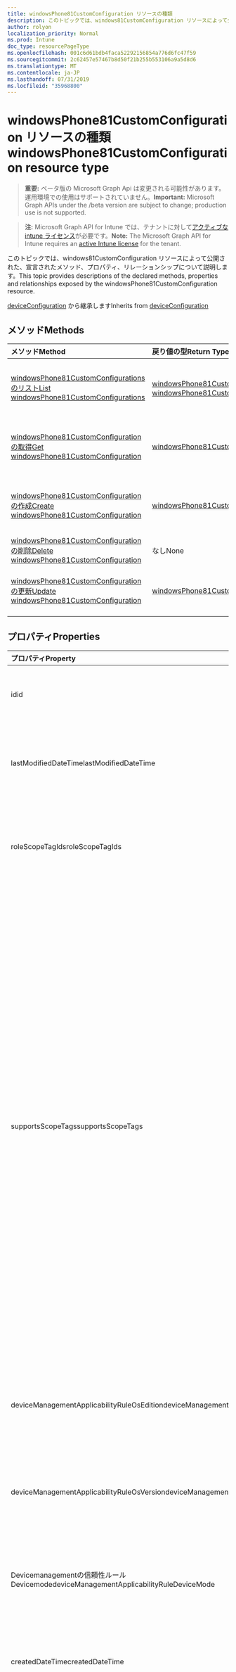 ```yaml
---
title: windowsPhone81CustomConfiguration リソースの種類
description: このトピックでは、windows81CustomConfiguration リソースによって公開された、宣言されたメソッド、プロパティ、リレーションシップについて説明します。
author: rolyon
localization_priority: Normal
ms.prod: Intune
doc_type: resourcePageType
ms.openlocfilehash: 001c6d61bdb4faca52292156854a776d6fc47f59
ms.sourcegitcommit: 2c62457e57467b8d50f21b255b553106a9a5d8d6
ms.translationtype: MT
ms.contentlocale: ja-JP
ms.lasthandoff: 07/31/2019
ms.locfileid: "35968800"
---
```

# <a name="windowsphone81customconfiguration-resource-type"></a><span data-ttu-id="7b563-103">windowsPhone81CustomConfiguration リソースの種類</span><span class="sxs-lookup"><span data-stu-id="7b563-103">windowsPhone81CustomConfiguration resource type</span></span>

> <span data-ttu-id="7b563-104">**重要:** ベータ版の Microsoft Graph Api は変更される可能性があります。運用環境での使用はサポートされていません。</span><span class="sxs-lookup"><span data-stu-id="7b563-104">**Important:** Microsoft Graph APIs under the /beta version are subject to change; production use is not supported.</span></span>

> <span data-ttu-id="7b563-105">**注:** Microsoft Graph API for Intune では、テナントに対して[アクティブな intune ライセンス](https://go.microsoft.com/fwlink/?linkid=839381)が必要です。</span><span class="sxs-lookup"><span data-stu-id="7b563-105">**Note:** The Microsoft Graph API for Intune requires an [active Intune license](https://go.microsoft.com/fwlink/?linkid=839381) for the tenant.</span></span>

<span data-ttu-id="7b563-106">このトピックでは、windows81CustomConfiguration リソースによって公開された、宣言されたメソッド、プロパティ、リレーションシップについて説明します。</span><span class="sxs-lookup"><span data-stu-id="7b563-106">This topic provides descriptions of the declared methods, properties and relationships exposed by the windowsPhone81CustomConfiguration resource.</span></span>


<span data-ttu-id="7b563-107">[deviceConfiguration](../resources/intune-deviceconfig-deviceconfiguration.md) から継承します</span><span class="sxs-lookup"><span data-stu-id="7b563-107">Inherits from [deviceConfiguration](../resources/intune-deviceconfig-deviceconfiguration.md)</span></span>

## <a name="methods"></a><span data-ttu-id="7b563-108">メソッド</span><span class="sxs-lookup"><span data-stu-id="7b563-108">Methods</span></span>
|<span data-ttu-id="7b563-109">メソッド</span><span class="sxs-lookup"><span data-stu-id="7b563-109">Method</span></span>|<span data-ttu-id="7b563-110">戻り値の型</span><span class="sxs-lookup"><span data-stu-id="7b563-110">Return Type</span></span>|<span data-ttu-id="7b563-111">説明</span><span class="sxs-lookup"><span data-stu-id="7b563-111">Description</span></span>|
|:---|:---|:---|
|[<span data-ttu-id="7b563-112">windowsPhone81CustomConfigurations のリスト</span><span class="sxs-lookup"><span data-stu-id="7b563-112">List windowsPhone81CustomConfigurations</span></span>](../api/intune-deviceconfig-windowsphone81customconfiguration-list.md)|<span data-ttu-id="7b563-113">[windowsPhone81CustomConfiguration](../resources/intune-deviceconfig-windowsphone81customconfiguration.md) コレクション</span><span class="sxs-lookup"><span data-stu-id="7b563-113">[windowsPhone81CustomConfiguration](../resources/intune-deviceconfig-windowsphone81customconfiguration.md) collection</span></span>|<span data-ttu-id="7b563-114">[windowsPhone81CustomConfiguration](../resources/intune-deviceconfig-windowsphone81customconfiguration.md) オブジェクトのプロパティとリレーションシップをリストします。</span><span class="sxs-lookup"><span data-stu-id="7b563-114">List properties and relationships of the [windowsPhone81CustomConfiguration](../resources/intune-deviceconfig-windowsphone81customconfiguration.md) objects.</span></span>|
|[<span data-ttu-id="7b563-115">windowsPhone81CustomConfiguration の取得</span><span class="sxs-lookup"><span data-stu-id="7b563-115">Get windowsPhone81CustomConfiguration</span></span>](../api/intune-deviceconfig-windowsphone81customconfiguration-get.md)|[<span data-ttu-id="7b563-116">windowsPhone81CustomConfiguration</span><span class="sxs-lookup"><span data-stu-id="7b563-116">windowsPhone81CustomConfiguration</span></span>](../resources/intune-deviceconfig-windowsphone81customconfiguration.md)|<span data-ttu-id="7b563-117">[windowsPhone81CustomConfiguration](../resources/intune-deviceconfig-windowsphone81customconfiguration.md) オブジェクトのプロパティとリレーションシップを読み取ります。</span><span class="sxs-lookup"><span data-stu-id="7b563-117">Read properties and relationships of the [windowsPhone81CustomConfiguration](../resources/intune-deviceconfig-windowsphone81customconfiguration.md) object.</span></span>|
|[<span data-ttu-id="7b563-118">windowsPhone81CustomConfiguration の作成</span><span class="sxs-lookup"><span data-stu-id="7b563-118">Create windowsPhone81CustomConfiguration</span></span>](../api/intune-deviceconfig-windowsphone81customconfiguration-create.md)|[<span data-ttu-id="7b563-119">windowsPhone81CustomConfiguration</span><span class="sxs-lookup"><span data-stu-id="7b563-119">windowsPhone81CustomConfiguration</span></span>](../resources/intune-deviceconfig-windowsphone81customconfiguration.md)|<span data-ttu-id="7b563-120">新しい [windowsPhone81CustomConfiguration](../resources/intune-deviceconfig-windowsphone81customconfiguration.md) オブジェクトを作成します。</span><span class="sxs-lookup"><span data-stu-id="7b563-120">Create a new [windowsPhone81CustomConfiguration](../resources/intune-deviceconfig-windowsphone81customconfiguration.md) object.</span></span>|
|[<span data-ttu-id="7b563-121">windowsPhone81CustomConfiguration の削除</span><span class="sxs-lookup"><span data-stu-id="7b563-121">Delete windowsPhone81CustomConfiguration</span></span>](../api/intune-deviceconfig-windowsphone81customconfiguration-delete.md)|<span data-ttu-id="7b563-122">なし</span><span class="sxs-lookup"><span data-stu-id="7b563-122">None</span></span>|<span data-ttu-id="7b563-123">[windowsPhone81CustomConfiguration](../resources/intune-deviceconfig-windowsphone81customconfiguration.md) を削除します。</span><span class="sxs-lookup"><span data-stu-id="7b563-123">Deletes a [windowsPhone81CustomConfiguration](../resources/intune-deviceconfig-windowsphone81customconfiguration.md).</span></span>|
|[<span data-ttu-id="7b563-124">windowsPhone81CustomConfiguration の更新</span><span class="sxs-lookup"><span data-stu-id="7b563-124">Update windowsPhone81CustomConfiguration</span></span>](../api/intune-deviceconfig-windowsphone81customconfiguration-update.md)|[<span data-ttu-id="7b563-125">windowsPhone81CustomConfiguration</span><span class="sxs-lookup"><span data-stu-id="7b563-125">windowsPhone81CustomConfiguration</span></span>](../resources/intune-deviceconfig-windowsphone81customconfiguration.md)|<span data-ttu-id="7b563-126">[windowsPhone81CustomConfiguration](../resources/intune-deviceconfig-windowsphone81customconfiguration.md) オブジェクトのプロパティを更新します。</span><span class="sxs-lookup"><span data-stu-id="7b563-126">Update the properties of a [windowsPhone81CustomConfiguration](../resources/intune-deviceconfig-windowsphone81customconfiguration.md) object.</span></span>|

## <a name="properties"></a><span data-ttu-id="7b563-127">プロパティ</span><span class="sxs-lookup"><span data-stu-id="7b563-127">Properties</span></span>
|<span data-ttu-id="7b563-128">プロパティ</span><span class="sxs-lookup"><span data-stu-id="7b563-128">Property</span></span>|<span data-ttu-id="7b563-129">型</span><span class="sxs-lookup"><span data-stu-id="7b563-129">Type</span></span>|<span data-ttu-id="7b563-130">説明</span><span class="sxs-lookup"><span data-stu-id="7b563-130">Description</span></span>|
|:---|:---|:---|
|<span data-ttu-id="7b563-131">id</span><span class="sxs-lookup"><span data-stu-id="7b563-131">id</span></span>|<span data-ttu-id="7b563-132">文字列</span><span class="sxs-lookup"><span data-stu-id="7b563-132">String</span></span>|<span data-ttu-id="7b563-133">エンティティのキー。</span><span class="sxs-lookup"><span data-stu-id="7b563-133">Key of the entity.</span></span> <span data-ttu-id="7b563-134">[deviceConfiguration](../resources/intune-deviceconfig-deviceconfiguration.md) から継承します</span><span class="sxs-lookup"><span data-stu-id="7b563-134">Inherited from [deviceConfiguration](../resources/intune-deviceconfig-deviceconfiguration.md)</span></span>|
|<span data-ttu-id="7b563-135">lastModifiedDateTime</span><span class="sxs-lookup"><span data-stu-id="7b563-135">lastModifiedDateTime</span></span>|<span data-ttu-id="7b563-136">DateTimeOffset</span><span class="sxs-lookup"><span data-stu-id="7b563-136">DateTimeOffset</span></span>|<span data-ttu-id="7b563-137">オブジェクトの最終更新の DateTime。</span><span class="sxs-lookup"><span data-stu-id="7b563-137">DateTime the object was last modified.</span></span> <span data-ttu-id="7b563-138">[deviceConfiguration](../resources/intune-deviceconfig-deviceconfiguration.md) から継承します</span><span class="sxs-lookup"><span data-stu-id="7b563-138">Inherited from [deviceConfiguration](../resources/intune-deviceconfig-deviceconfiguration.md)</span></span>|
|<span data-ttu-id="7b563-139">roleScopeTagIds</span><span class="sxs-lookup"><span data-stu-id="7b563-139">roleScopeTagIds</span></span>|<span data-ttu-id="7b563-140">文字列コレクション</span><span class="sxs-lookup"><span data-stu-id="7b563-140">String collection</span></span>|<span data-ttu-id="7b563-141">このエンティティインスタンスの範囲タグのリスト。</span><span class="sxs-lookup"><span data-stu-id="7b563-141">List of Scope Tags for this Entity instance.</span></span> <span data-ttu-id="7b563-142">[deviceConfiguration](../resources/intune-deviceconfig-deviceconfiguration.md) から継承します</span><span class="sxs-lookup"><span data-stu-id="7b563-142">Inherited from [deviceConfiguration](../resources/intune-deviceconfig-deviceconfiguration.md)</span></span>|
|<span data-ttu-id="7b563-143">supportsScopeTags</span><span class="sxs-lookup"><span data-stu-id="7b563-143">supportsScopeTags</span></span>|<span data-ttu-id="7b563-144">Boolean</span><span class="sxs-lookup"><span data-stu-id="7b563-144">Boolean</span></span>|<span data-ttu-id="7b563-145">基になるデバイス構成がスコープタグの割り当てをサポートしているかどうかを示します。</span><span class="sxs-lookup"><span data-stu-id="7b563-145">Indicates whether or not the underlying Device Configuration supports the assignment of scope tags.</span></span> <span data-ttu-id="7b563-146">この値が false である場合、ScopeTags プロパティへの割り当ては許可されません。エンティティは、スコープを持つユーザーには表示されません。</span><span class="sxs-lookup"><span data-stu-id="7b563-146">Assigning to the ScopeTags property is not allowed when this value is false and entities will not be visible to scoped users.</span></span> <span data-ttu-id="7b563-147">これは Silverlight で作成された従来のポリシーに対して実行され、Azure ポータルでポリシーを削除して再作成することによって解決できます。</span><span class="sxs-lookup"><span data-stu-id="7b563-147">This occurs for Legacy policies created in Silverlight and can be resolved by deleting and recreating the policy in the Azure Portal.</span></span> <span data-ttu-id="7b563-148">このプロパティに値を設定するには、 SetExtrusionDirection メソッドを適用します。</span><span class="sxs-lookup"><span data-stu-id="7b563-148">This property is read-only.</span></span> <span data-ttu-id="7b563-149">[deviceConfiguration](../resources/intune-deviceconfig-deviceconfiguration.md) から継承します</span><span class="sxs-lookup"><span data-stu-id="7b563-149">Inherited from [deviceConfiguration](../resources/intune-deviceconfig-deviceconfiguration.md)</span></span>|
|<span data-ttu-id="7b563-150">deviceManagementApplicabilityRuleOsEdition</span><span class="sxs-lookup"><span data-stu-id="7b563-150">deviceManagementApplicabilityRuleOsEdition</span></span>|[<span data-ttu-id="7b563-151">deviceManagementApplicabilityRuleOsEdition</span><span class="sxs-lookup"><span data-stu-id="7b563-151">deviceManagementApplicabilityRuleOsEdition</span></span>](../resources/intune-deviceconfig-devicemanagementapplicabilityruleosedition.md)|<span data-ttu-id="7b563-152">このポリシーの OS エディションの適用。</span><span class="sxs-lookup"><span data-stu-id="7b563-152">The OS edition applicability for this Policy.</span></span> <span data-ttu-id="7b563-153">[deviceConfiguration](../resources/intune-deviceconfig-deviceconfiguration.md) から継承します</span><span class="sxs-lookup"><span data-stu-id="7b563-153">Inherited from [deviceConfiguration](../resources/intune-deviceconfig-deviceconfiguration.md)</span></span>|
|<span data-ttu-id="7b563-154">deviceManagementApplicabilityRuleOsVersion</span><span class="sxs-lookup"><span data-stu-id="7b563-154">deviceManagementApplicabilityRuleOsVersion</span></span>|[<span data-ttu-id="7b563-155">deviceManagementApplicabilityRuleOsVersion</span><span class="sxs-lookup"><span data-stu-id="7b563-155">deviceManagementApplicabilityRuleOsVersion</span></span>](../resources/intune-deviceconfig-devicemanagementapplicabilityruleosversion.md)|<span data-ttu-id="7b563-156">このポリシーの OS バージョン適用ルール。</span><span class="sxs-lookup"><span data-stu-id="7b563-156">The OS version applicability rule for this Policy.</span></span> <span data-ttu-id="7b563-157">[deviceConfiguration](../resources/intune-deviceconfig-deviceconfiguration.md) から継承します</span><span class="sxs-lookup"><span data-stu-id="7b563-157">Inherited from [deviceConfiguration](../resources/intune-deviceconfig-deviceconfiguration.md)</span></span>|
|<span data-ttu-id="7b563-158">Devicemanagementの信頼性ルール Devicemode</span><span class="sxs-lookup"><span data-stu-id="7b563-158">deviceManagementApplicabilityRuleDeviceMode</span></span>|[<span data-ttu-id="7b563-159">Devicemanagementの信頼性ルール Devicemode</span><span class="sxs-lookup"><span data-stu-id="7b563-159">deviceManagementApplicabilityRuleDeviceMode</span></span>](../resources/intune-deviceconfig-devicemanagementapplicabilityruledevicemode.md)|<span data-ttu-id="7b563-160">このポリシーのデバイスモード適用ルール。</span><span class="sxs-lookup"><span data-stu-id="7b563-160">The device mode applicability rule for this Policy.</span></span> <span data-ttu-id="7b563-161">[deviceConfiguration](../resources/intune-deviceconfig-deviceconfiguration.md) から継承します</span><span class="sxs-lookup"><span data-stu-id="7b563-161">Inherited from [deviceConfiguration](../resources/intune-deviceconfig-deviceconfiguration.md)</span></span>|
|<span data-ttu-id="7b563-162">createdDateTime</span><span class="sxs-lookup"><span data-stu-id="7b563-162">createdDateTime</span></span>|<span data-ttu-id="7b563-163">DateTimeOffset</span><span class="sxs-lookup"><span data-stu-id="7b563-163">DateTimeOffset</span></span>|<span data-ttu-id="7b563-164">オブジェクトが作成された DateTime。</span><span class="sxs-lookup"><span data-stu-id="7b563-164">DateTime the object was created.</span></span> <span data-ttu-id="7b563-165">[deviceConfiguration](../resources/intune-deviceconfig-deviceconfiguration.md) から継承します</span><span class="sxs-lookup"><span data-stu-id="7b563-165">Inherited from [deviceConfiguration](../resources/intune-deviceconfig-deviceconfiguration.md)</span></span>|
|<span data-ttu-id="7b563-166">description</span><span class="sxs-lookup"><span data-stu-id="7b563-166">description</span></span>|<span data-ttu-id="7b563-167">String</span><span class="sxs-lookup"><span data-stu-id="7b563-167">String</span></span>|<span data-ttu-id="7b563-168">管理者が指定した、デバイス構成についての説明。</span><span class="sxs-lookup"><span data-stu-id="7b563-168">Admin provided description of the Device Configuration.</span></span> <span data-ttu-id="7b563-169">[deviceConfiguration](../resources/intune-deviceconfig-deviceconfiguration.md) から継承します</span><span class="sxs-lookup"><span data-stu-id="7b563-169">Inherited from [deviceConfiguration](../resources/intune-deviceconfig-deviceconfiguration.md)</span></span>|
|<span data-ttu-id="7b563-170">displayName</span><span class="sxs-lookup"><span data-stu-id="7b563-170">displayName</span></span>|<span data-ttu-id="7b563-171">String</span><span class="sxs-lookup"><span data-stu-id="7b563-171">String</span></span>|<span data-ttu-id="7b563-172">管理者が指定した、デバイス構成の名前。</span><span class="sxs-lookup"><span data-stu-id="7b563-172">Admin provided name of the device configuration.</span></span> <span data-ttu-id="7b563-173">[deviceConfiguration](../resources/intune-deviceconfig-deviceconfiguration.md) から継承します</span><span class="sxs-lookup"><span data-stu-id="7b563-173">Inherited from [deviceConfiguration](../resources/intune-deviceconfig-deviceconfiguration.md)</span></span>|
|<span data-ttu-id="7b563-174">version</span><span class="sxs-lookup"><span data-stu-id="7b563-174">version</span></span>|<span data-ttu-id="7b563-175">Int32</span><span class="sxs-lookup"><span data-stu-id="7b563-175">Int32</span></span>|<span data-ttu-id="7b563-176">デバイス構成のバージョン。</span><span class="sxs-lookup"><span data-stu-id="7b563-176">Version of the device configuration.</span></span> <span data-ttu-id="7b563-177">[deviceConfiguration](../resources/intune-deviceconfig-deviceconfiguration.md) から継承します</span><span class="sxs-lookup"><span data-stu-id="7b563-177">Inherited from [deviceConfiguration](../resources/intune-deviceconfig-deviceconfiguration.md)</span></span>|
|<span data-ttu-id="7b563-178">omaSettings</span><span class="sxs-lookup"><span data-stu-id="7b563-178">omaSettings</span></span>|<span data-ttu-id="7b563-179">[omaSetting](../resources/intune-deviceconfig-omasetting.md) コレクション</span><span class="sxs-lookup"><span data-stu-id="7b563-179">[omaSetting](../resources/intune-deviceconfig-omasetting.md) collection</span></span>|<span data-ttu-id="7b563-180">OMA 設定。</span><span class="sxs-lookup"><span data-stu-id="7b563-180">OMA settings.</span></span> <span data-ttu-id="7b563-181">このコレクションには、最大で 1000 個の要素を含めることができます。</span><span class="sxs-lookup"><span data-stu-id="7b563-181">This collection can contain a maximum of 1000 elements.</span></span>|

## <a name="relationships"></a><span data-ttu-id="7b563-182">リレーションシップ</span><span class="sxs-lookup"><span data-stu-id="7b563-182">Relationships</span></span>
|<span data-ttu-id="7b563-183">リレーションシップ</span><span class="sxs-lookup"><span data-stu-id="7b563-183">Relationship</span></span>|<span data-ttu-id="7b563-184">型</span><span class="sxs-lookup"><span data-stu-id="7b563-184">Type</span></span>|<span data-ttu-id="7b563-185">説明</span><span class="sxs-lookup"><span data-stu-id="7b563-185">Description</span></span>|
|:---|:---|:---|
|<span data-ttu-id="7b563-186">groupAssignments</span><span class="sxs-lookup"><span data-stu-id="7b563-186">groupAssignments</span></span>|<span data-ttu-id="7b563-187">[deviceConfigurationGroupAssignment](../resources/intune-deviceconfig-deviceconfigurationgroupassignment.md)コレクション</span><span class="sxs-lookup"><span data-stu-id="7b563-187">[deviceConfigurationGroupAssignment](../resources/intune-deviceconfig-deviceconfigurationgroupassignment.md) collection</span></span>|<span data-ttu-id="7b563-188">デバイスの構成プロファイルのグループ割り当てのリストです。</span><span class="sxs-lookup"><span data-stu-id="7b563-188">The list of group assignments for the device configuration profile.</span></span> <span data-ttu-id="7b563-189">[deviceConfiguration](../resources/intune-deviceconfig-deviceconfiguration.md) から継承します</span><span class="sxs-lookup"><span data-stu-id="7b563-189">Inherited from [deviceConfiguration](../resources/intune-deviceconfig-deviceconfiguration.md)</span></span>|
|<span data-ttu-id="7b563-190">assignments</span><span class="sxs-lookup"><span data-stu-id="7b563-190">assignments</span></span>|<span data-ttu-id="7b563-191">[deviceConfigurationAssignment](../resources/intune-deviceconfig-deviceconfigurationassignment.md) コレクション</span><span class="sxs-lookup"><span data-stu-id="7b563-191">[deviceConfigurationAssignment](../resources/intune-deviceconfig-deviceconfigurationassignment.md) collection</span></span>|<span data-ttu-id="7b563-192">デバイスの構成プロファイルの割り当てのリスト。</span><span class="sxs-lookup"><span data-stu-id="7b563-192">The list of assignments for the device configuration profile.</span></span> <span data-ttu-id="7b563-193">[deviceConfiguration](../resources/intune-deviceconfig-deviceconfiguration.md) から継承します</span><span class="sxs-lookup"><span data-stu-id="7b563-193">Inherited from [deviceConfiguration](../resources/intune-deviceconfig-deviceconfiguration.md)</span></span>|
|<span data-ttu-id="7b563-194">deviceStatuses</span><span class="sxs-lookup"><span data-stu-id="7b563-194">deviceStatuses</span></span>|<span data-ttu-id="7b563-195">[deviceConfigurationDeviceStatus](../resources/intune-deviceconfig-deviceconfigurationdevicestatus.md) コレクション</span><span class="sxs-lookup"><span data-stu-id="7b563-195">[deviceConfigurationDeviceStatus](../resources/intune-deviceconfig-deviceconfigurationdevicestatus.md) collection</span></span>|<span data-ttu-id="7b563-196">デバイスごとのデバイス構成のインストール状況。</span><span class="sxs-lookup"><span data-stu-id="7b563-196">Device configuration installation status by device.</span></span> <span data-ttu-id="7b563-197">[deviceConfiguration](../resources/intune-deviceconfig-deviceconfiguration.md) から継承します</span><span class="sxs-lookup"><span data-stu-id="7b563-197">Inherited from [deviceConfiguration](../resources/intune-deviceconfig-deviceconfiguration.md)</span></span>|
|<span data-ttu-id="7b563-198">userStatuses</span><span class="sxs-lookup"><span data-stu-id="7b563-198">userStatuses</span></span>|<span data-ttu-id="7b563-199">[deviceConfigurationUserStatus](../resources/intune-deviceconfig-deviceconfigurationuserstatus.md) コレクション</span><span class="sxs-lookup"><span data-stu-id="7b563-199">[deviceConfigurationUserStatus](../resources/intune-deviceconfig-deviceconfigurationuserstatus.md) collection</span></span>|<span data-ttu-id="7b563-200">ユーザーごとのデバイス構成のインストール状態。</span><span class="sxs-lookup"><span data-stu-id="7b563-200">Device configuration installation status by user.</span></span> <span data-ttu-id="7b563-201">[deviceConfiguration](../resources/intune-deviceconfig-deviceconfiguration.md) から継承します</span><span class="sxs-lookup"><span data-stu-id="7b563-201">Inherited from [deviceConfiguration](../resources/intune-deviceconfig-deviceconfiguration.md)</span></span>|
|<span data-ttu-id="7b563-202">deviceStatusOverview</span><span class="sxs-lookup"><span data-stu-id="7b563-202">deviceStatusOverview</span></span>|[<span data-ttu-id="7b563-203">deviceConfigurationDeviceOverview</span><span class="sxs-lookup"><span data-stu-id="7b563-203">deviceConfigurationDeviceOverview</span></span>](../resources/intune-deviceconfig-deviceconfigurationdeviceoverview.md)|<span data-ttu-id="7b563-204">デバイス構成のデバイス状態の概要 ([deviceConfiguration](../resources/intune-deviceconfig-deviceconfiguration.md) から継承)</span><span class="sxs-lookup"><span data-stu-id="7b563-204">Device Configuration devices status overview Inherited from [deviceConfiguration](../resources/intune-deviceconfig-deviceconfiguration.md)</span></span>|
|<span data-ttu-id="7b563-205">userStatusOverview</span><span class="sxs-lookup"><span data-stu-id="7b563-205">userStatusOverview</span></span>|[<span data-ttu-id="7b563-206">deviceConfigurationUserOverview</span><span class="sxs-lookup"><span data-stu-id="7b563-206">deviceConfigurationUserOverview</span></span>](../resources/intune-deviceconfig-deviceconfigurationuseroverview.md)|<span data-ttu-id="7b563-207">デバイス構成のユーザー状態の概要 ([deviceConfiguration](../resources/intune-deviceconfig-deviceconfiguration.md) から継承)</span><span class="sxs-lookup"><span data-stu-id="7b563-207">Device Configuration users status overview Inherited from [deviceConfiguration](../resources/intune-deviceconfig-deviceconfiguration.md)</span></span>|
|<span data-ttu-id="7b563-208">deviceSettingStateSummaries</span><span class="sxs-lookup"><span data-stu-id="7b563-208">deviceSettingStateSummaries</span></span>|<span data-ttu-id="7b563-209">[settingStateDeviceSummary](../resources/intune-deviceconfig-settingstatedevicesummary.md) コレクション</span><span class="sxs-lookup"><span data-stu-id="7b563-209">[settingStateDeviceSummary](../resources/intune-deviceconfig-settingstatedevicesummary.md) collection</span></span>|<span data-ttu-id="7b563-210">デバイス構成設定状態のデバイスの要約 ([deviceConfiguration](../resources/intune-deviceconfig-deviceconfiguration.md) から継承)</span><span class="sxs-lookup"><span data-stu-id="7b563-210">Device Configuration Setting State Device Summary Inherited from [deviceConfiguration](../resources/intune-deviceconfig-deviceconfiguration.md)</span></span>|

## <a name="json-representation"></a><span data-ttu-id="7b563-211">JSON 表記</span><span class="sxs-lookup"><span data-stu-id="7b563-211">JSON Representation</span></span>
<span data-ttu-id="7b563-212">以下は、リソースの JSON 表記です。</span><span class="sxs-lookup"><span data-stu-id="7b563-212">Here is a JSON representation of the resource.</span></span>
<!-- {
  "blockType": "resource",
  "keyProperty": "id",
  "@odata.type": "microsoft.graph.windowsPhone81CustomConfiguration"
}
-->
``` json
{
  "@odata.type": "#microsoft.graph.windowsPhone81CustomConfiguration",
  "id": "String (identifier)",
  "lastModifiedDateTime": "String (timestamp)",
  "roleScopeTagIds": [
    "String"
  ],
  "supportsScopeTags": true,
  "deviceManagementApplicabilityRuleOsEdition": {
    "@odata.type": "microsoft.graph.deviceManagementApplicabilityRuleOsEdition",
    "osEditionTypes": [
      "String"
    ],
    "name": "String",
    "ruleType": "String"
  },
  "deviceManagementApplicabilityRuleOsVersion": {
    "@odata.type": "microsoft.graph.deviceManagementApplicabilityRuleOsVersion",
    "minOSVersion": "String",
    "maxOSVersion": "String",
    "name": "String",
    "ruleType": "String"
  },
  "deviceManagementApplicabilityRuleDeviceMode": {
    "@odata.type": "microsoft.graph.deviceManagementApplicabilityRuleDeviceMode",
    "deviceMode": "String",
    "name": "String",
    "ruleType": "String"
  },
  "createdDateTime": "String (timestamp)",
  "description": "String",
  "displayName": "String",
  "version": 1024,
  "omaSettings": [
    {
      "@odata.type": "microsoft.graph.omaSettingInteger",
      "displayName": "String",
      "description": "String",
      "omaUri": "String",
      "value": 1024,
      "isReadOnly": true
    }
  ]
}
```





